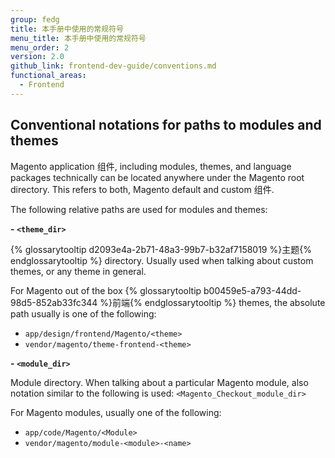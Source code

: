 ```yaml
---
group: fedg
title: 本手册中使用的常规符号
menu_title: 本手册中使用的常规符号
menu_order: 2
version: 2.0
github_link: frontend-dev-guide/conventions.md
functional_areas:
  - Frontend
---
```


## Conventional notations for paths to modules and themes

Magento application 组件, including modules, themes, and language packages technically can be located anywhere under the Magento root directory. This refers to both, Magento default and custom 组件. 

The following relative paths are used for modules and themes:

**- `<theme_dir>`**

{% glossarytooltip d2093e4a-2b71-48a3-99b7-b32af7158019 %}主题{% endglossarytooltip %} directory. Usually used when talking about custom themes, or any theme in general.

For Magento out of the box {% glossarytooltip b00459e5-a793-44dd-98d5-852ab33fc344 %}前端{% endglossarytooltip %} themes, the absolute path usually is one of the following:

 - `app/design/frontend/Magento/<theme>`
 - `vendor/magento/theme-frontend-<theme>`

**- `<module_dir>`**

Module directory. When talking about a particular Magento module, also notation similar to the following is used: `<Magento_Checkout_module_dir>`


For Magento modules, usually one of the following:

 - `app/code/Magento/<Module>`
 - `vendor/magento/module-<module>-<name>`
